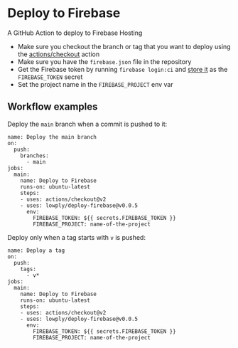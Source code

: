 # Deploy to Firebase

A GitHub Action to deploy to Firebase Hosting

- Make sure you checkout the branch or tag that you want to deploy using the [actions/checkout](https://github.com/actions/checkout) action
- Make sure you have the `firebase.json` file in the repository
- Get the Firebase token by running `firebase login:ci` and [store it](https://docs.github.com/en/actions/reference/encrypted-secrets#creating-encrypted-secrets-for-a-repository) as the `FIREBASE_TOKEN` secret
- Set the project name in the `FIREBASE_PROJECT` env var

## Workflow examples

Deploy the `main` branch when a commit is pushed to it:

```
name: Deploy the main branch
on:
  push:
    branches:
      - main
jobs:
  main:
    name: Deploy to Firebase
    runs-on: ubuntu-latest
    steps:
    - uses: actions/checkout@v2
    - uses: lowply/deploy-firebase@v0.0.5
      env:
        FIREBASE_TOKEN: ${{ secrets.FIREBASE_TOKEN }}
        FIREBASE_PROJECT: name-of-the-project
```

Deploy only when a tag starts with `v` is pushed:

```
name: Deploy a tag
on:
  push:
    tags:
      - v*
jobs:
  main:
    name: Deploy to Firebase
    runs-on: ubuntu-latest
    steps:
    - uses: actions/checkout@v2
    - uses: lowply/deploy-firebase@v0.0.5
      env:
        FIREBASE_TOKEN: ${{ secrets.FIREBASE_TOKEN }}
        FIREBASE_PROJECT: name-of-the-project
```
